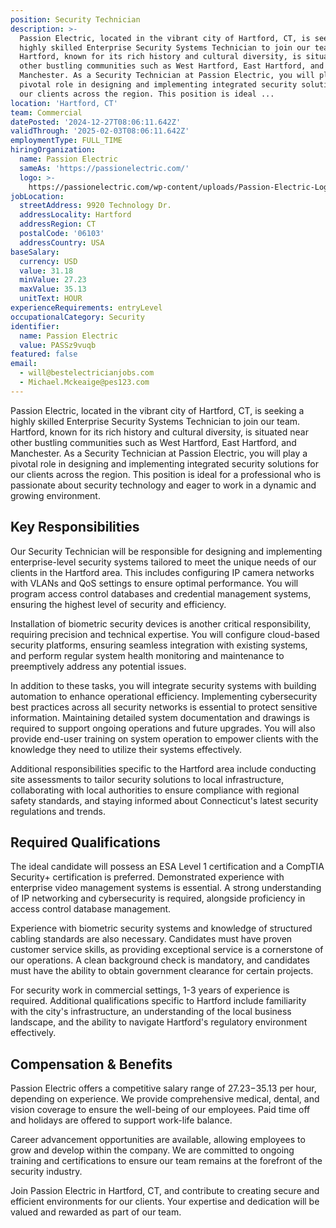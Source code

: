 ```yaml
---
position: Security Technician
description: >-
  Passion Electric, located in the vibrant city of Hartford, CT, is seeking a
  highly skilled Enterprise Security Systems Technician to join our team.
  Hartford, known for its rich history and cultural diversity, is situated near
  other bustling communities such as West Hartford, East Hartford, and
  Manchester. As a Security Technician at Passion Electric, you will play a
  pivotal role in designing and implementing integrated security solutions for
  our clients across the region. This position is ideal ...
location: 'Hartford, CT'
team: Commercial
datePosted: '2024-12-27T08:06:11.642Z'
validThrough: '2025-02-03T08:06:11.642Z'
employmentType: FULL_TIME
hiringOrganization:
  name: Passion Electric
  sameAs: 'https://passionelectric.com/'
  logo: >-
    https://passionelectric.com/wp-content/uploads/Passion-Electric-Logo-web-final-wide-full-color.png.webp
jobLocation:
  streetAddress: 9920 Technology Dr.
  addressLocality: Hartford
  addressRegion: CT
  postalCode: '06103'
  addressCountry: USA
baseSalary:
  currency: USD
  value: 31.18
  minValue: 27.23
  maxValue: 35.13
  unitText: HOUR
experienceRequirements: entryLevel
occupationalCategory: Security
identifier:
  name: Passion Electric
  value: PASSz9vuqb
featured: false
email:
  - will@bestelectricianjobs.com
  - Michael.Mckeaige@pes123.com
---
```




Passion Electric, located in the vibrant city of Hartford, CT, is seeking a highly skilled Enterprise Security Systems Technician to join our team. Hartford, known for its rich history and cultural diversity, is situated near other bustling communities such as West Hartford, East Hartford, and Manchester. As a Security Technician at Passion Electric, you will play a pivotal role in designing and implementing integrated security solutions for our clients across the region. This position is ideal for a professional who is passionate about security technology and eager to work in a dynamic and growing environment.

## Key Responsibilities
Our Security Technician will be responsible for designing and implementing enterprise-level security systems tailored to meet the unique needs of our clients in the Hartford area. This includes configuring IP camera networks with VLANs and QoS settings to ensure optimal performance. You will program access control databases and credential management systems, ensuring the highest level of security and efficiency.

Installation of biometric security devices is another critical responsibility, requiring precision and technical expertise. You will configure cloud-based security platforms, ensuring seamless integration with existing systems, and perform regular system health monitoring and maintenance to preemptively address any potential issues.

In addition to these tasks, you will integrate security systems with building automation to enhance operational efficiency. Implementing cybersecurity best practices across all security networks is essential to protect sensitive information. Maintaining detailed system documentation and drawings is required to support ongoing operations and future upgrades. You will also provide end-user training on system operation to empower clients with the knowledge they need to utilize their systems effectively.

Additional responsibilities specific to the Hartford area include conducting site assessments to tailor security solutions to local infrastructure, collaborating with local authorities to ensure compliance with regional safety standards, and staying informed about Connecticut's latest security regulations and trends.

## Required Qualifications
The ideal candidate will possess an ESA Level 1 certification and a CompTIA Security+ certification is preferred. Demonstrated experience with enterprise video management systems is essential. A strong understanding of IP networking and cybersecurity is required, alongside proficiency in access control database management.

Experience with biometric security systems and knowledge of structured cabling standards are also necessary. Candidates must have proven customer service skills, as providing exceptional service is a cornerstone of our operations. A clean background check is mandatory, and candidates must have the ability to obtain government clearance for certain projects.

For security work in commercial settings, 1-3 years of experience is required. Additional qualifications specific to Hartford include familiarity with the city's infrastructure, an understanding of the local business landscape, and the ability to navigate Hartford's regulatory environment effectively.

## Compensation & Benefits
Passion Electric offers a competitive salary range of $27.23-$35.13 per hour, depending on experience. We provide comprehensive medical, dental, and vision coverage to ensure the well-being of our employees. Paid time off and holidays are offered to support work-life balance.

Career advancement opportunities are available, allowing employees to grow and develop within the company. We are committed to ongoing training and certifications to ensure our team remains at the forefront of the security industry.

Join Passion Electric in Hartford, CT, and contribute to creating secure and efficient environments for our clients. Your expertise and dedication will be valued and rewarded as part of our team.